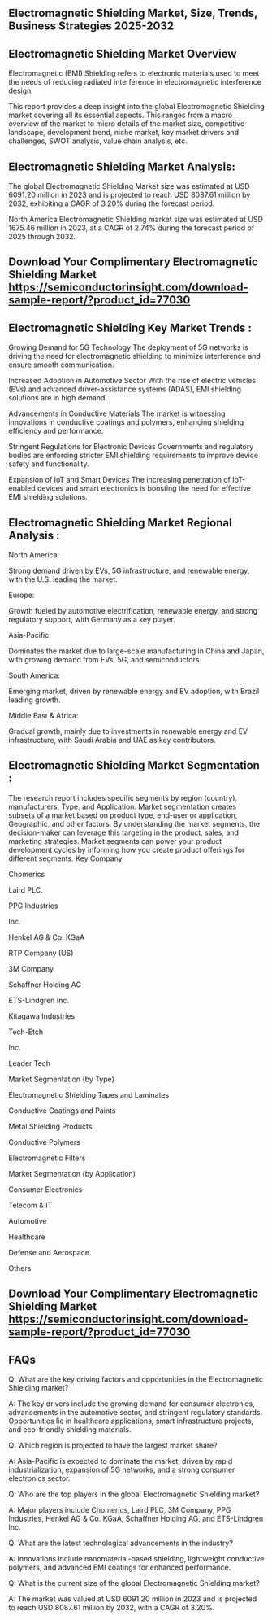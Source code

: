 ## Electromagnetic Shielding Market, Size, Trends, Business Strategies 2025-2032
## Electromagnetic Shielding Market Overview
Electromagnetic (EMI) Shielding refers to electronic materials used to meet the needs of reducing radiated interference in electromagnetic interference design.

This report provides a deep insight into the global Electromagnetic Shielding market covering all its essential aspects. This ranges from a macro overview of the market to micro details of the market size, competitive landscape, development trend, niche market, key market drivers and challenges, SWOT analysis, value chain analysis, etc.

## Electromagnetic Shielding Market Analysis:
 

The global Electromagnetic Shielding Market size was estimated at USD 6091.20 million in 2023 and is projected to reach USD 8087.61 million by 2032, exhibiting a CAGR of 3.20% during the forecast period.

North America Electromagnetic Shielding market size was estimated at USD 1675.46 million in 2023, at a CAGR of 2.74% during the forecast period of 2025 through 2032.

## Download Your Complimentary  Electromagnetic Shielding Market https://semiconductorinsight.com/download-sample-report/?product_id=77030


## Electromagnetic Shielding Key Market Trends  :
Growing Demand for 5G Technology
The deployment of 5G networks is driving the need for electromagnetic shielding to minimize interference and ensure smooth communication.

Increased Adoption in Automotive Sector
With the rise of electric vehicles (EVs) and advanced driver-assistance systems (ADAS), EMI shielding solutions are in high demand.

Advancements in Conductive Materials
The market is witnessing innovations in conductive coatings and polymers, enhancing shielding efficiency and performance.

Stringent Regulations for Electronic Devices
Governments and regulatory bodies are enforcing stricter EMI shielding requirements to improve device safety and functionality.

Expansion of IoT and Smart Devices
The increasing penetration of IoT-enabled devices and smart electronics is boosting the need for effective EMI shielding solutions.

## Electromagnetic Shielding Market Regional Analysis :
North America:

Strong demand driven by EVs, 5G infrastructure, and renewable energy, with the U.S. leading the market.

Europe:

Growth fueled by automotive electrification, renewable energy, and strong regulatory support, with Germany as a key player.

Asia-Pacific:

Dominates the market due to large-scale manufacturing in China and Japan, with growing demand from EVs, 5G, and semiconductors.

South America:

Emerging market, driven by renewable energy and EV adoption, with Brazil leading growth.

Middle East & Africa:

Gradual growth, mainly due to investments in renewable energy and EV infrastructure, with Saudi Arabia and UAE as key contributors.

## Electromagnetic Shielding Market Segmentation :
The research report includes specific segments by region (country), manufacturers, Type, and Application. Market segmentation creates subsets of a market based on product type, end-user or application, Geographic, and other factors. By understanding the market segments, the decision-maker can leverage this targeting in the product, sales, and marketing strategies. Market segments can power your product development cycles by informing how you create product offerings for different segments.
Key Company

Chomerics

Laird PLC.

PPG Industries

Inc.

Henkel AG & Co. KGaA

RTP Company (US)

3M Company

Schaffner Holding AG

ETS-Lindgren Inc.

Kitagawa Industries

Tech-Etch

Inc.

Leader Tech

Market Segmentation (by Type)

Electromagnetic Shielding Tapes and Laminates

Conductive Coatings and Paints

Metal Shielding Products

Conductive Polymers

Electromagnetic Filters

Market Segmentation (by Application)

Consumer Electronics

Telecom & IT

Automotive

Healthcare

Defense and Aerospace

Others

## Download Your Complimentary  Electromagnetic Shielding Market https://semiconductorinsight.com/download-sample-report/?product_id=77030


## FAQs
 

Q: What are the key driving factors and opportunities in the Electromagnetic Shielding market?

A: The key drivers include the growing demand for consumer electronics, advancements in the automotive sector, and stringent regulatory standards. Opportunities lie in healthcare applications, smart infrastructure projects, and eco-friendly shielding materials.


Q: Which region is projected to have the largest market share?

A: Asia-Pacific is expected to dominate the market, driven by rapid industrialization, expansion of 5G networks, and a strong consumer electronics sector.


Q: Who are the top players in the global Electromagnetic Shielding market?

A: Major players include Chomerics, Laird PLC, 3M Company, PPG Industries, Henkel AG & Co. KGaA, Schaffner Holding AG, and ETS-Lindgren Inc.


Q: What are the latest technological advancements in the industry?

A: Innovations include nanomaterial-based shielding, lightweight conductive polymers, and advanced EMI coatings for enhanced performance.


Q: What is the current size of the global Electromagnetic Shielding market?

A: The market was valued at USD 6091.20 million in 2023 and is projected to reach USD 8087.61 million by 2032, with a CAGR of 3.20%.

